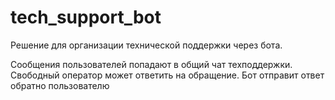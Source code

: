 # tech_support_bot

Решение для организации технической поддержки через бота.

Сообщения пользователей попадают в общий чат техподдержки. Свободный оператор может ответить на обращение. Бот отправит ответ обратно пользователю
